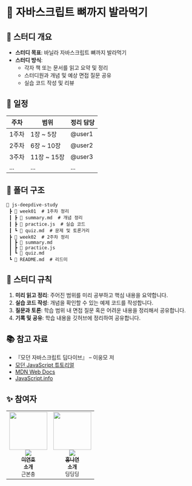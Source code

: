 # 📖 자바스크립트 뼈까지 발라먹기

## 📌 스터디 개요
- **스터디 목표**: 바닐라 자바스크립트 뼈까지 발라먹기
- **스터디 방식**: 
  - 각자 책 또는 문서를 읽고 요약 및 정리
  - 스터디원과 개념 및 예상 면접 질문 공유
  - 실습 코드 작성 및 리뷰

## 📅 일정
| 주차 | 범위 | 정리 담당 |
|------|------|-----------|
| 1주차 | 1장 ~ 5장 | @user1 |
| 2주차 | 6장 ~ 10장 | @user2 |
| 3주차 | 11장 ~ 15장 | @user3 |
| ... | ... | ... |

## 📂 폴더 구조
```
📁 js-deepdive-study
 ┣ 📂 week01  # 1주차 정리
 ┃ ┣ 📜 summary.md  # 개념 정리
 ┃ ┣ 📜 practice.js  # 실습 코드
 ┃ ┗ 📜 quiz.md  # 문제 및 토론거리
 ┣ 📂 week02  # 2주차 정리
 ┃ ┣ 📜 summary.md
 ┃ ┣ 📜 practice.js
 ┃ ┗ 📜 quiz.md
 ┗ 📜 README.md  # 리드미
```

## 📑 스터디 규칙
1. **미리 읽고 정리**: 주어진 범위를 미리 공부하고 핵심 내용을 요약합니다.
2. **실습 코드 작성**: 개념을 확인할 수 있는 예제 코드를 작성합니다.
3. **질문과 토론**: 학습 범위 내 면접 질문 혹은 어려운 내용을 정리해서 공유합니다.
4. **기록 및 공유**: 학습 내용을 깃허브에 정리하여 공유합니다.

## 📚 참고 자료
- 『모던 자바스크립트 딥다이브』 – 이웅모 저
- [모던 JavaScript 튜토리얼](https://ko.javascript.info/)
- [MDN Web Docs](https://developer.mozilla.org/ko/)
- [JavaScript.info](https://javascript.info/)

## ✨ 참여자
<table>
  <tr>
  <td align="center"><a href="https://github.com/dldush"><img src="https://avatars.githubusercontent.com/dldush" width="100px;" alt=""/><br />
      <img src="http://mazassumnida.wtf/api/mini/generate_badge?boj=leecarus0301" widt="100px">
      <br /><sub><b>이연호</b></sub></a><br /><sub><b>소개</b><br/><span>근본충</span>
    
  <td align="center"><a href="https://github.com/uoaheu"><img src="https://avatars.githubusercontent.com/uoaheu" width="100px;" alt=""/><br />
      <img src="http://mazassumnida.wtf/api/mini/generate_badge?boj=nayeon058" widt="100px">
      <br /><sub><b>홍나연</b></sub></a><br /><sub><b>소개</b><br/><span>딩딩딩</span>
</table><br/>



